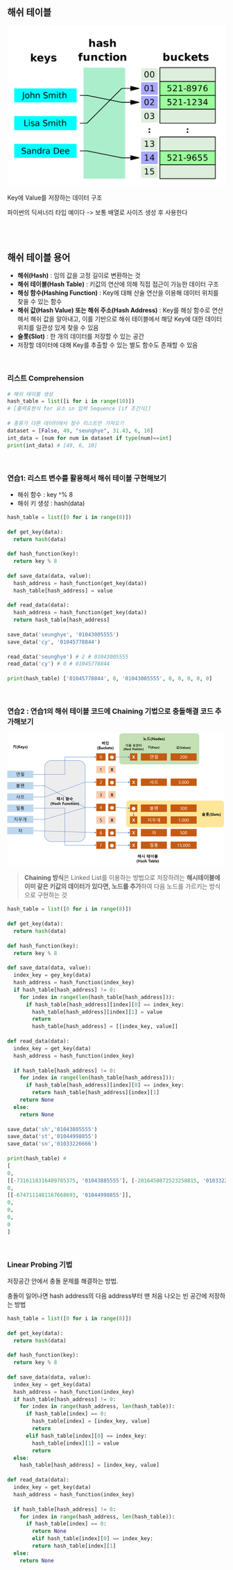 ## 해쉬 테이블

![img](image/image.png)

Key에 Value를 저장하는 데이터 구조

파이썬의 딕셔너리 타입 예이다 -> 보통 배열로 사이즈 생성 후 사용한다

<br/>

<br/>

## 해쉬 테이블 용어

- **해쉬(Hash)** : 임의 값을 고정 길이로 변환하는 것
- **해쉬 테이블(Hash Table)** : 키값의 연산에 의해 직접 접근이 가능한 데이터 구조
- **해싱 함수(Hashing Function)** : Key에 대해 산술 연산을 이용해 데이터 위치를 찾을 수 있는 함수
- **해쉬 값(Hash Value) 또는 해쉬 주소(Hash Address)** : Key를 해싱 함수로 연산해서 해쉬 값을 알아내고, 이를 기반으로 해쉬 테이블에서 해당 Key에 대한 데이터 위치를 일관성 있게 찾을 수 있음
- **슬롯(Slot)** : 한 개의 데이터를 저장할 수 있는 공간
- 저장할 데이터에 대해 Key를 추출할 수 있는 별도 함수도 존재할 수 있음

<br/>

### 리스트 Comprehension

```python
# 해쉬 테이블 생성
hash_table = list([i for i in range(10)])
# [출력표현식 for 요소 in 입력 Sequence [if 조건식]]

# 종류가 다른 데이터에서 정수 리스트만 가져오기
dataset = [False, 49, "seunghye", 31.43, 6, 10]
int_data = [num for num in dataset if type(num)==int]
print(int_data) # [49, 6, 10]
```

<br/>

### 연습1: 리스트 변수를 활용해서 해쉬 테이블 구현해보기

- 해쉬 함수 : key ^% 8
- 해쉬 키 생성 : hash(data)

```python
hash_table = list([0 for i in range(8)])

def get_key(data):
  return hash(data)

def hash_function(key):
  return key % 8

def save_data(data, value):
  hash_address = hash_function(get_key(data))
  hash_table[hash_address] = value
  
def read_data(data):
  hash_address = hash_function(get_key(data))
  return hash_table[hash_address]

save_data('seunghye', '01043005555') 
save_data('cy', '01045778844') 

read_data('seunghye') # 2 # 01043005555
read_data('cy') # 0 # 01045778844

print(hash_table) ['01045778844', 0, '01043005555', 0, 0, 0, 0, 0]
```

<br/>

### 연습2 : 연습1의 해쉬 테이블 코드에 Chaining 기법으로 충돌해결 코드 추가해보기

![img](image/image-20211003195821854.png)

> **Chaining 방식**은 Linked List를 이용하는 방법으로 저장하려는 **해시테이블에 이미 같은 키값의 데이터가 있다면, 노드를 추가**하여 다음 노드를 가르키는 방식으로 구현하는 것

```python
hash_table = list([0 for i in range(8)])

def get_key(data):
  return hash(data)

def hash_function(key):
  return key % 8

def save_data(data, value):
  index_key = gey_key(data)
  hash_address = hash_function(index_key)
  if hash_table[hash_address] != 0:
    for index in range(len(hash_table[hash_address])):
      if hash_table[hash_address][index][0] == index_key:
        hash_table[hash_address][index][1] = value
        return
    	hash_table[hash_address] = [[index_key, value]]
 
def read_data(data):
  index_key = get_key(data)
  hash_address = hash_function(index_key)
  
  if hash_table[hash_address] != 0:
    for index in range(len(hash_table[hash_address])):
      if hash_table[hash_address][index][0] == index_key:
        return hash_table[hash_address][index][1]
    return None
  else:
    return None

save_data('sh','01043885555')
save_data('st','01044998855')
save_data('sn','01033226666')

print(hash_table) # 
[
0, 
[[-7316118316409785375, '01043885555'], [-2016450872523258815, '01033226666']], << 충돌된 부분 chaining 처리
0, 
[[-6747111481167668693, '01044998855']], 
0, 
0, 
0, 
0
]
```

<br/>

### Linear Probing 기법

저장공간 안에서 충돌 문제를 해결하는 방법.

충돌이 일어나면 hash address의 다음 address부터 맨 처음 나오는 빈 공간에 저장하는 방법

```python
hash_table = list([0 for i in range(8)])

def get_key(data):
  return hash(data)

def hash_function(key):
  return key % 8

def save_data(data, value):
  index_key = get_key(data)
  hash_address = hash_function(index_key)
  if hash_table[hash_address] != 0:
    for index in range(hash_address, len(hash_table)):
      if hash_table[index] == 0:
        hash_table[index] = [index_key, value]
        return
      elif hash_table[index][0] == index_key:
        hash_table[index][1] = value
        return
  else:
    hash_table[hash_address] = [index_key, value]
    
def read_data(data):
  index_key = get_key(data)
  hash_address = hash_function(index_key)
  
  if hash_table[hash_address] != 0:
    for index in range(hash_address, len(hash_table)):
      if hash_table[index] == 0:
        return None
    	elif hash_table[index][0] == index_key:
        return hash_table[index][1]
  else:
    return None
```





